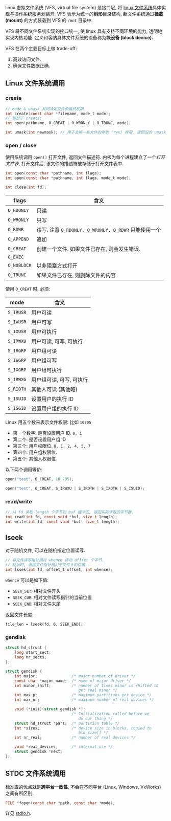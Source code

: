 linux 虚拟文件系统 (VFS, virtual file system) 是接口层, 将 [linux 文件系统](linux%20文件系统.md)具体实现与操作系统服务剥离开. VFS 表示为统一的**树形**目录结构, 新文件系统通过**挂载 (mount)** 的方式装载到 VFS 的 `/mnt` 目录中. 

VFS 将不同文件系统实现的接口统一, 使 linux 具有支持不同环境的能力, 透明地实现内核功能. 定义和容纳具体文件系统的设备称为**块设备 (block device).**

VFS 在两个主要目标上做 trade-off:
1. 高效访问文件.
2. 确保文件数据正确.

## Linux 文件系统调用


### create

```c
// mode & umask 共同决定文件的最终权限
int create(const char *filename, mode_t mode); 
// 等价于 create:
int open(pathname, O_CREAT | O_WRONLY | O_TRUNC, mode);

int umask(int newmask); // 用于去掉一些文件的存取 (rwx) 权限. 返回旧的 umask
```

### open / close 

使用系统调用 `open()` 打开文件, 返回文件描述符. 内核为每个进程建立了一个*打开文件表*, 打开文件后, 该文件的描述符被存储于打开文件表中.

```c
int open(const char *pathname, int flags);
int open(const char *pathname, int flags, mode_t mode);

int close(int fd);
```

| flags       | 含义             |
| ----------- | ---------------- |
| `O_RDONLY`  | 只读             |
| `O_WRONLY`  | 只写             |
| `O_RDWR`    | 读写. 注意 `O_RDONLY, O_WRONLY, O_RDWR` 只能使用一个             |
| `O_APPEND`  | 追加             |
| `O_CREAT`   | 创建一个文件. 如果文件已存在, 则会发生错误.     |
| `O_EXEC`    |                  |
| `O_NOBLOCK` | 以非阻塞方式打开 |
| `O_TRUNC`   | 如果文件已存在, 则删除文件的内容                 |

使用 `O_CREAT` 时, 必须:

| mode      | 含义                     |
| --------- | ------------------------ |
| `S_IRUSR` | 用户可读                 |
| `S_IWUSR` | 用户可写                 |
| `S_IXUSR` | 用户可执行               |
| `S_IRWXU` | 用户可读, 可写, 可执行   |
| `S_IRGRP` | 用户组可读               |
| `S_IWGRP` | 用户组可写               |
| `S_IXGRP` | 用户组可执行             |
| `S_IRWXG` | 用户组可读, 可写, 可执行 |
| `S_RIOTH` | 其他人可读 (其他略)      |
| `S_ISUID` | 设置用户的执行 ID          |
| `S_ISGID` | 设置用户组的执行 ID                         |

Linux 用五个数来表示文件权限: 比如 `10705`
- 第一个数字: 是否设置用户 ID. `0, 1`
- 第二个: 是否设置用户组 ID 
- 第三个: 用户权限位. `0, 1, 2, 4, 5, 7`
- 第四个: 用户组权限位.
- 第五个: 其他人权限位.

以下两个调用等价:

```c
open("test", O_CREAT, 10 705);

open("test", O_CREAT, S_IRWXU | S_IROTH | S_IXOTH | S_ISUID);
```

### read/write 

```c
// 从 fd 读取 length 个字节到 buf 缓冲区, 返回实际读取的字节数.
int read(int fd, const void *buf, size_t length);
int write(int fd, const void *buf, size_t length);
```

## lseek 

对于随机文件, 可以在随机指定位置读写. 

```c
// 将文件读写指针相对 whence 移动 offset 个字节. 
// 成功时, 返回文件指针相对于文件头的位置.
int lssek(int fd, offset_t offset, int whence);
```

`whence` 可以是如下值:
- `SEEK_SET`: 相对文件开头
- `SEEK_CUR`: 相对文件读写指针的当前位置
- `SEEK_END`: 相对文件末尾

返回文件长度:
```
file_len = lseek(fd, 0, SEEK_END);
```

### gendisk

```c
struct hd_struct {
    long start_sect;
    long nr_sects;
};

struct gendisk {
    int major;               /* major number of driver */
    const char *major_name;  /* name of major driver */
    int minor_shift;         /* number of times minor is shifted to
                                get real minor */
    int max_p;               /* maximum partitions per device */
    int max_nr;              /* maximum number of real devices */

    void (*init)(struct gendisk *); 
                             /* Initialization called before we 
                                do our thing */
    struct hd_struct *part;  /* partition table */
    int *sizes;              /* device size in blocks, copied to 
                                blk_size[] */
    int nr_real;             /* number of real devices */

    void *real_devices;      /* internal use */
    struct gendisk *next;
};
```

## STDC 文件系统调用

标准库的优点就是**跨平台一致性**, 不会在不同平台 (Linux, Windows, VxWorks) 之间有所区别.

```c
FILE *fopen(const char *path, const char *mode);
```

详见 [stdio.h](/Language/C/标准库/stdio.md).